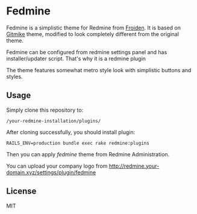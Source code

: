 Fedmine
=======

Fedmine is a simplistic theme for Redmine from [Froiden](http://www.froiden.com/). It is based on [Gitmike](https://github.com/makotokw/redmine-theme-gitmike) theme, modified to look completely different from the original theme.

Fedmine can be configured from redmine settings panel and has installer/updater script. That's why it is a redmine plugin

The theme features somewhat metro style look with simplistic buttons and styles.

Usage
-----

Simply clone this repository to:
```
/your-redmine-installation/plugins/
```
After cloning successfully, you should install plugin:
```
RAILS_ENV=production bundle exec rake redmine:plugins
```
Then you can apply *fedmine* theme from Redmine Administration.

You can upload your company logo from http://redmine.your-domain.xyz/settings/plugin/fedmine

License
-------
MIT


